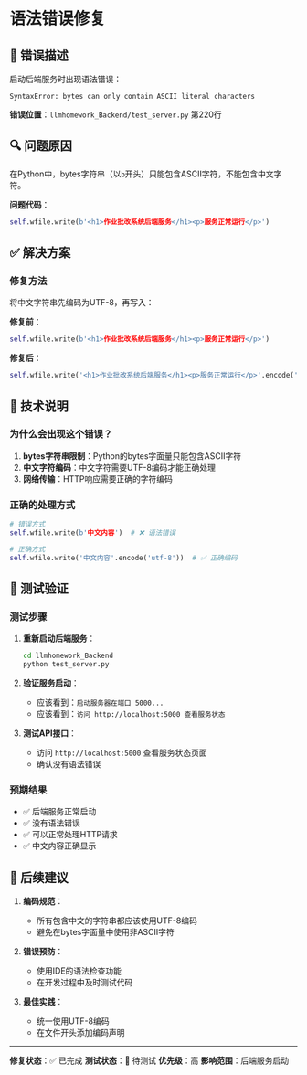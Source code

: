 # 语法错误修复

## 🚨 错误描述

启动后端服务时出现语法错误：
```
SyntaxError: bytes can only contain ASCII literal characters
```

**错误位置**：`llmhomework_Backend/test_server.py` 第220行

## 🔍 问题原因

在Python中，bytes字符串（以`b`开头）只能包含ASCII字符，不能包含中文字符。

**问题代码**：
```python
self.wfile.write(b'<h1>作业批改系统后端服务</h1><p>服务正常运行</p>')
```

## ✅ 解决方案

### 修复方法

将中文字符串先编码为UTF-8，再写入：

**修复前**：
```python
self.wfile.write(b'<h1>作业批改系统后端服务</h1><p>服务正常运行</p>')
```

**修复后**：
```python
self.wfile.write('<h1>作业批改系统后端服务</h1><p>服务正常运行</p>'.encode('utf-8'))
```

## 🔧 技术说明

### 为什么会出现这个错误？

1. **bytes字符串限制**：Python的bytes字面量只能包含ASCII字符
2. **中文字符编码**：中文字符需要UTF-8编码才能正确处理
3. **网络传输**：HTTP响应需要正确的字符编码

### 正确的处理方式

```python
# 错误方式
self.wfile.write(b'中文内容')  # ❌ 语法错误

# 正确方式
self.wfile.write('中文内容'.encode('utf-8'))  # ✅ 正确编码
```

## 📱 测试验证

### 测试步骤

1. **重新启动后端服务**：
   ```bash
   cd llmhomework_Backend
   python test_server.py
   ```

2. **验证服务启动**：
   - 应该看到：`启动服务器在端口 5000...`
   - 应该看到：`访问 http://localhost:5000 查看服务状态`

3. **测试API接口**：
   - 访问 `http://localhost:5000` 查看服务状态页面
   - 确认没有语法错误

### 预期结果

- ✅ 后端服务正常启动
- ✅ 没有语法错误
- ✅ 可以正常处理HTTP请求
- ✅ 中文内容正确显示

## 🚀 后续建议

1. **编码规范**：
   - 所有包含中文的字符串都应该使用UTF-8编码
   - 避免在bytes字面量中使用非ASCII字符

2. **错误预防**：
   - 使用IDE的语法检查功能
   - 在开发过程中及时测试代码

3. **最佳实践**：
   - 统一使用UTF-8编码
   - 在文件开头添加编码声明

---

**修复状态**：✅ 已完成
**测试状态**：🔄 待测试
**优先级**：高
**影响范围**：后端服务启动 